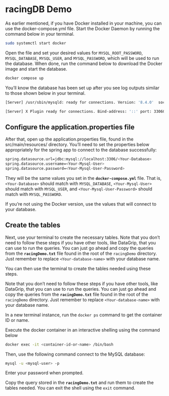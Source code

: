 # racingDB Demo

As earlier mentioned, if you have Docker installed in your machine, you can use the docker-compose.yml file. Start the Docker Daemon by running the command below in your terminal.

```bash
sudo systemctl start docker
```

Open the file and set your desired values for `MYSQL_ROOT_PASSWORD`, `MYSQL_DATABASE`, `MYSQL_USER`, and `MYSQL_PASSWORD`, which will be used to run the database. When done, run the command below to download the Docker image and start the database.

```bash
docker compose up
```

You’ll know the database has been set up after you see log outputs similar to those shown below in your terminal.

```bash
[Server] /usr/sbin/mysqld: ready for connections. Version: '8.4.0'  socket: '/var/run/mysqld/mysqld.sock'  port: 3306  MySQL Community Server - GPL.

[Server] X Plugin ready for connections. Bind-address: '::' port: 33060, socket: /var/run/mysqld/mysqlx.sock
```

## Configure the application.properties file
After that, open up the application.properties file, found in the src/main/resources/ directory. You’ll need to set the properties below appropriately for the spring app to connect to the database successfully:

```bash
spring.datasource.url=jdbc:mysql://localhost:3306/<Your-Database>
spring.datasource.username=<Your-Mysql-User>
spring.datasource.password=<Your-Mysql-User-Password>
```

They will be the same values you set in the **`docker-compose.yml`** file. That is, `<Your-Database>` should match with `MYSQL_DATABASE`, `<Your-Mysql-User>` should match with `MYSQL_USER`, and `<Your-Mysql-User-Password>` should match with `MYSQL_PASSWORD`.

If you’re not using the Docker version, use the values that will connect to your database.

## Create the tables
Next, use your terminal to create the necessary tables. Note that you don’t need to follow these steps if you have other tools, like DataGrip, that you can use to run the queries. You can just go ahead and copy the queries from the **`racingDemo.txt`** file found in the root of the `racingDemo` directory. Just remember to replace `<Your-database-name>` with your database name.

You can then use the terminal to create the tables needed using these steps.

Note that you don’t need to follow these steps if you have other tools, like DataGrip, that you can use to run the queries. You can just go ahead and copy the queries from the **`racingDemo.txt`** file found in the root of the `racingDemo` directory. Just remember to replace `<Your-database-name>` with your database name.

In a new terminal instance, run the `docker ps` command to get the container ID or name.

Execute the docker container in an interactive shelling using the command below

```bash
docker exec -it <container-id-or-name> /bin/bash
```

Then, use the following command connect to the MySQL database:

```bash
mysql -u <mysql-user> -p
```
	
Enter your password when prompted.

Copy the query stored in the **`racingDemo.txt`** and run them to create the tables needed. You can exit the shell using the `exit` command.